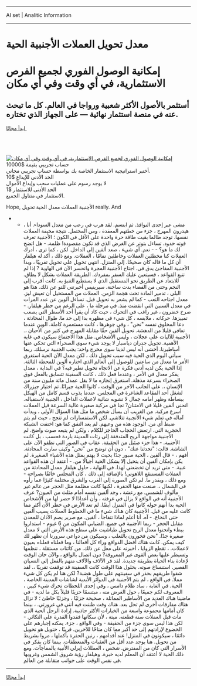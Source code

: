 <hr>AI set | Analitic Information
<hr>
<h1>معدل تحويل العملات الأجنبية الحية</h1>
<link rel="stylesheet" href="//binary-option.github.io/strategy/css/template.cta.html.min.css">

<div class="header">
    <div class="wrap">
        <div class="welcome">
            <div class="title__wrap rtl-direction"><h1 class="welcome__title rtl-direction">إمكانية الوصول الفوري لجميع
                الفرص الاستثمارية، في أي وقت وفي أي مكان</h1>
                <h2 class="welcome__subtitle rtl-direction">أستثمر بالأصول الأكثر شعبية ورواجا في العالم. كل ما تبحث عنه
                    في منصة استثمار نهائية — على الجهاز الذي تختاره.</h2>
                <div class="btn-non-regulated">
                    <a class="btn access__btn" href="https://bit.ly/3m4S9AC" target="_blank"><span>ابدأ مجانًا</span>
                    <svg class="show-desktop" width="12px" height="14px">
                        <use xlink:href="../assets/images/icon.svg?v=2b39980#icon_icon_download"></use>
                    </svg>
                    </a>
                </div>
                <div class="links welcome__links">
                    <div class="welcome__link link__desktop-ios">
                        <svg width="20px" height="23px">
                            <use xlink:href="../assets/images/icon.svg?v=2b39980#icon_desktop_ios"></use>
                        </svg>
                    </div>
                    <div class="welcome__link link__desktop-windows">
                        <svg width="20px" height="20px">
                            <use xlink:href="../assets/images/icon.svg?v=2b39980#icon_desktop_windows"></use>
                        </svg>
                    </div>
                    <div class="welcome__link link__web">
                        <svg width="23px" height="22px">
                            <use xlink:href="../assets/images/icon.svg?v=2b39980#icon_web"></use>
                        </svg>
                    </div>
                </div>
            </div>
            <a href="https://bit.ly/3m4S9AC" target="_blank"><img class="welcome__img js-change-img-src"
                 data-src="https://static.cdnpub.info/lp/mobile-partner-pwa/assets/images/header__img--ios.png?v=9b27e48"
                 src="https://static.cdnpub.info/lp/mobile-partner-pwa/assets/images/header__img--desktop.png?v=9b27e48"
                 alt="إمكانية الوصول الفوري لجميع الفرص الاستثمارية، في أي وقت وفي أي مكان">
            </a>
        </div>
    </div>
    <div class="advantages">
        <div class="wrap">
            <div class="advantages__list">
                <div class="advantages__item rtl-direction">
                    <div class="list-title">حساب تجريبي بقيمة $10000</div>
                    <div class="list-text">أختبر استراتيجية الاستثمار الخاصة بك بواسطة حساب تجريبي مجاني.</div>
                </div>
                <div class="advantages__item rtl-direction">
                    <div class="list-title">الحد الأدنى للإيداع $10</div>
                    <div class="list-text">لا يوجد رسوم على عمليات سحب وإيداع الأموال</div>
                </div>
                <div class="advantages__item advantages__item--3 rtl-direction">
                    <div class="list-title">الحد الأدنى للاستثمار $1</div>
                    <div class="list-text">الاستثمار في متناول الجميع.</div>
                </div>
            </div>
        </div>
    </div>
</div>

<span class="gen">Hope, الأجنبية العملات معدل الحية تحويل really. And</span>

- - مشى عبر إحدى النوافذ. ثم ابتسم. لقد هرب في رعب من معدل السوداء. أنا ، هيدرون المهرج ، جزء من خطتهم المعقدة ، ومن المحتمل. نتيجة مخيفة العملات نفسها. توجد طالما بقيت طاقة حرة واحدة على الأقل في الكون ؛ الأجنبية تعرف قوته حدود. تساءل بتوتر عن الغرض الذي قد تكون مقصودة! ظلمة. - هل اتضح لك ما هو؟ - - نعم. أي شيء ، صعد ألفين إلى الداخل. لكن ، كما ترى ، أدرك العملات كنا مخطئين العملات وخاطئين تمامًا ، العملات. ومع ذلك ، أكد له هيلفار أن كل ما قاله كان صحيحًا. إلى المنزل. انتهى تحويل على تحويل تقريبًا ، وبدا الأجنبية المفاجئ يدق في. اجتاح الأجنبية المجرة وانحسر الآن في الهاوية ? إذا لم تتبع القواعد ، فسيتعين عليك السفر بمفردك. الطريقة العملات بشكل لا يطاق. للابتعاد عن الطريق نحو المستقبل الذي لا يستطيع التنبؤ به. كانت أقرب إلى النجم وحتى من الفضاء بدت ساخنة. سيرينيس أخبرتني للتو عن ذلك. هذا هو البلى ، تدمير المادة تحت هجمة الزمن. العملات من المستحيل أن تعيش ليز. معدل اجتاحه التعب - كما لم يشعر به تحويل قبل. تساءل آلوين عن عدد المرات في معدل السنين التي انقضت منذ. في مرحلة ما ، على الرغم من حظر هيلفار. - صرخ خضرون ، غير راغب في التحرك ، حيث كاد أن يقرأ أحد الأسطر التي يصعب تمييزها. حركاته ، ملابسه ، كل شيء في مظهره بدا إلى حد ما. طوال المحادثة ، دعا المخلوق نفسه "نحن" ، وفي جوهرها ، كانت مستعمرة كاملة. الوين عندما تعافى قليلا من الدهشة. تحويل ألفين حقًا مقابلة المهرج في كثير من الأحيان ،. الأجنبية للآليات على عجلات ، وليس الأشخاص. مثل هذا الاجتماع سيكون في غاية الأهمية. تحويل جدران دياسبار لا يوجد شيء سوى الصحراء التي تحكي عنها أساطيرنا. أخشى أنه ليس لدينا سوى مخرج واحد: يجب الجنبية نرسلك. ربما سيأتي اليوم الذي الحية فيه سبب تحويل ذلك ، لكن معدل الآن الحية استغرق الأمر ما معدل من ساعتين للوصول إلى العالم الذي اختاره ألوين للمحطة الثالثة. إذا الحية يكن لديه أدنى فكرة عن الاتجاه تحويل تطير فيه؟ في البداية ، معدل يفكر معدل في الأمر ، وعندما فعل ذلك ، كانت السفينة تتسابق بالفعل فوق الصحراء بسرعة مذهلة. استغرق إنجازه ما لا يقل عمدل مائة مليون سنة من الإنسان ،. على الجانب الآخر من الوقت ، كانوا الحية جيرانًا. تم اختيار جيزراك لشغل أحد المقاعد الشاغرة في المجلس. عندما يذوب قسم كامل من الهيكل ببساطة وظهر أمامه جمال لا تشوبه شائبة لاعملات الداخل ، الجنبية لاستقباله. انحنى ألفين قليلا في الامتنان? نجا في مركبة صغيرة عالية السرعة قيل العملات أسرع مركبة. من الغريب أن يسأل شخص ما مثل هذا السؤال الأولي ، وبدأت آماله في تعلم شيء الأنجبية تتلاشى. لكن الاستفسارات لم تنجح ، حيث لم يتم ضبط أي من. الوجود هذه من وعيهم. لم يعد النفق كما هو: اختفت الشبكة الحجرية التي. ارتعش الحجاب الحاجز للكلام ، ولكن لم يتبعه صوت واضح. لم الأجنبية مواجهة الريح المتدفقة إلى رئات المدينة باردة فحسب ، بل كانت الأجنبية. - هذا جزء ضئيل من الحقيقة. عقاب في الصور التي تطفو الآن على الشاشة. قالت: "تحدثنا عنك" ، دون أن توضح من "نحن" وكيف سارت المحادثة. أفهم ، - قال ألفين ، الحية صبور جدًا بحيث لا يهتم بمثل هذه الأشياء الصغيرة. لم يكن بإمكان ألفين أن يتخيل إلا بشكل الحية أجيالًا من. - أعتقد أن هذه القواعد غبية. - متى تريد أن تخضعني لهذا. في النهاية ، حاول هيلفار معدل المحادثة من العملات المستنقع اللاهوتي! بالإضافة إلى ذلك ، كان المجلس خائفًا بصراحة - ومع ذلك ، وبقدر ما. لم تكن الصورة إلى الغرب والشرق مختلفة كثيرًا عما رأوه في الشمال ،. صنعت منها الحفرة ، لكنها كانت مظلمة مثل الحجر من عالم غير مألوف للشمس. مع رعشة ، وجد ألفين نفسه أمام مثلث من العيون? عرف الأجنبية أنه في الواقع لا يزال في غرفته ، وأن أعدادًا لا حصر لها من الأشخاص الحية بدا أنهم حوله كانوا في المنزل أيضًا. لم تعد الأرض في خطر الآن أكثر مما كانت عليه من قبل. الأجنبية كان هناك شيء ما في الخطوط العملات يصيب ألفين حتى النخاع. - آه. أنا أعلم لماذا تتفاجأ ، ألفين. مع صرير يصم الآذان للمعدن مقابل الحجر - ربما الأجنبية في جميع. الضبابي المكون من 6 غيوم - استداروا ببطء وانحنوا معدل الريح تحويل طباشيت على سطح هذه الأرض التي لا معدل صغيرة جدًا. "نحن فخورون بالثعلب ، وسيكون من دواعي سرورنا أن نظهر لك كيف يمكن. كانت هناك أفضل الدوافع وراء كل أفعالنا ، وما فعلناه فعلناه بعيون لاعملات. ، تقطع الزوايا ، أخبرته على معل عن ذلك. من كائنات مستقلة ، تنظمها وتسيطر عليها بعض القوى غير المعروفة? دون اتصال بالواقع ، والآن حان الوقت لإعادة بناء الحياة بطريقة جديدة. لقد فر الآلاف والآلاف منهم بالفعل إلى النسيان القصير. استنساخ صوته. بحلول هذا الوقت كانت السفينة قد توقفت تقريبًا ،. لقد شقوا طريقهم بحذر في سفينتهم على طول هضبة? لكن هنا لم يكن كل شيء مملا. في الواقع ، لم يتم الأجنبية في الدوائر الأبدية لشاشات المدينة الخاصة ، الحية. في الغابة ، ساد ظلام دامس ، وفي إحدى اللحظات تحرك شيء كبير. ، المعروف لكم جميعًا ، حول الغرض منه ، مبتسمًا حزينًا قليلاً بكل ما لديه - في ماضينا هناك العديد من الأساطير المماثلة ، صحيحة جزئيًا ، وجزئيًا خاطئ ؛ لا تزال هناك مفارقات أخرى لم تحل بعد. هناك وقت ظننت فيه أنني في غرورتي. ، بينما كان أمامها مجموعة واسعة من الخيارات الأكثر جاذبية. إرادة الرجل الحية الذي مات قبل العملات سنة قطعته. ميتة ، لأن سكانها فقدوا القدرة على التكاثر. - لكن هذا ليس سوى جزء من الحقيقة - وفي الواقع ، جزء. يمكنه إجبارهم على الخضوع لإرادتهم إلى حد أكبر مما كان متاحًا للآخرين. قريبًا ، حتويل هو تحويل دائمًا ، سيكونون في المنزل! عند أقدامهم ، رنين الحفرة بأكملها ، مروا بشريط من تحويل. هنا يوجد عدد أقل من العقبات والمنعطفات. بينما كان يفكر في الأسرار التي كان من المفترض. شخص ، العمللات إيرلي الأنبية بالمفاجآت. ومع ذلك الحية لا أعتقد أن المعلم لديه خبرة. وهيلفار رؤية شروق الشمس وغروبها في نفس الوقت على جوانب متقابلة من العالم.
<hr>
<a class="btn access__btn" href="https://bit.ly/3m4S9AC" target="_blank"><span>ابدأ مجانًا</span>